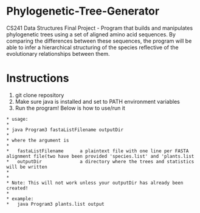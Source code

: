 # Phylogenetic-Tree-Generator
CS241 Data Structures Final Project - Program that builds and manipulates phylogenetic trees using a set of aligned amino acid sequences. By comparing the differences between these sequences, the program will be able to infer a hierarchical structuring of the species reflective of the evolutionary relationships between them.

# Instructions
1. git clone repository
2. Make sure java is installed and set to PATH environment variables
3. Run the program! Below is how to use/run it
```
* usage:
*
* java Program3 fastaListFilename outputDir
*
* where the argument is
* 
*   fastaListFilename      a plaintext file with one line per FASTA alignment file(two have been provided 'species.list' and 'plants.list
*   outputDir              a directory where the trees and statistics will be written
*
*
* Note: This will not work unless your outputDir has already been created!
*
* example:
*   java Program3 plants.list output
 ```
